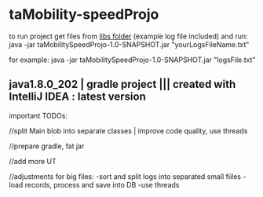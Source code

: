 # taMobility-speedProjo


to run project get files from [libs folder](https://www.google.com)  (example log file included) and run: java -jar taMobilitySpeedProjo-1.0-SNAPSHOT.jar "yourLogsFileName.txt" 

for example: java -jar taMobilitySpeedProjo-1.0-SNAPSHOT.jar "logsFile.txt" 

## java1.8.0_202 | gradle project   |||   created with IntelliJ IDEA : latest version

important TODOs:

//split Main blob into separate classes | improve code quality, use threads

//prepare gradle, fat jar

//add more UT

//adjustments for big files:
-sort and split logs into separated small fiiles
-load records, process and save into DB
-use threads





